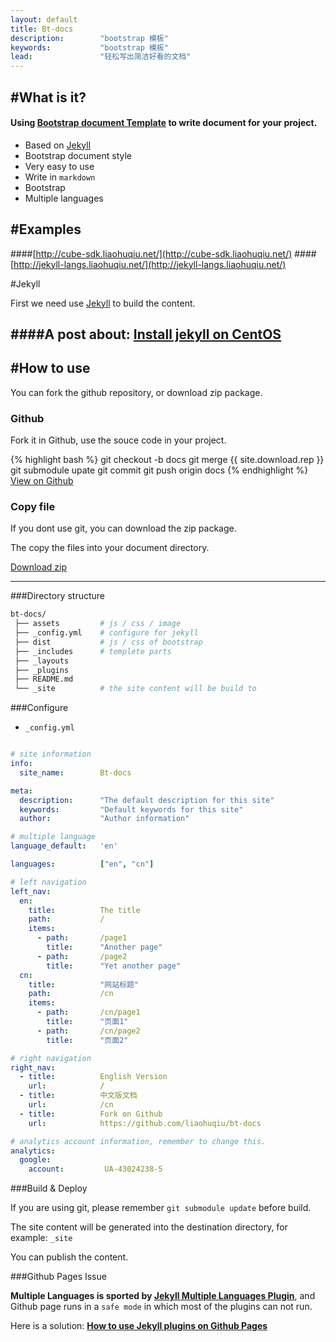 ```yaml
---
layout: default
title: Bt-docs
description:        "bootstrap 模板"
keywords:           "bootstrap 模板"
lead:               "轻松写出简洁好看的文档"
---
```


#What is it?
---
#### Using [Bootstrap document Template](http://getbootstrap.com/getting-started/) to write document for your project.

* Based on [Jekyll][]
* Bootstrap document style
* Very easy to use
* Write in `markdown`
* Bootstrap
* Multiple languages

#Examples
---

####[http://cube-sdk.liaohuqiu.net/](http://cube-sdk.liaohuqiu.net/)
####[http://jekyll-langs.liaohuqiu.net/](http://jekyll-langs.liaohuqiu.net/)

#Jekyll

First we need use [Jekyll][] to build the content.

####A post about: [Install jekyll on CentOS](http://www.liaohuqiu.net/posts/install-jekyll/)
---

#How to use
---
<p class='lead'>You can fork the github repository, or download zip package.</p>

<div class="row">
    <div class="col-sm-6">
        <h3>Github</h3>
        <p>Fork it in Github, use the souce code in your project.</p>
{% highlight bash %}
git checkout -b docs
git merge {{ site.download.rep }}
git submodule upate
git commit
git push origin docs
{% endhighlight %}
        <a href="{{ site.download.rep }}" class="btn btn-lg btn-outline" role="button" >View on Github</a>
    </div>
    <div class="col-sm-6">
        <h3 id="download-zip">Copy file</h3>
        <p>If you dont use git, you can download the zip package.</p>
        <p>The copy the files into your document directory.</p>
        <a href="{{ site.download.dist }}" class="btn btn-lg btn-outline" role="button" >Download zip</a>
    </div>
</div>

---

###Directory structure
```bash
bt-docs/
 ├── assets         # js / css / image
 ├── _config.yml    # configure for jekyll
 ├── dist           # js / css of bootstrap
 ├── _includes      # templete parts
 ├── _layouts
 ├── _plugins
 ├── README.md
 └── _site          # the site content will be build to 
```

###Configure

*   `_config.yml`

```yaml

# site information
info:
  site_name:        Bt-docs

meta:
  description:      "The default description for this site"
  keywords:         "Default keywords for this site"
  author:           "Author information"

# multiple language
language_default:   'en'

languages:          ["en", "cn"]

# left navigation
left_nav:
  en:
    title:          The title
    path:           /
    items:
      - path:       /page1
        title:      "Another page"
      - path:       /page2
        title:      "Yet another page"
  cn:
    title:          "网站标题"
    path:           /cn
    items:
      - path:       /cn/page1
        title:      "页面1"
      - path:       /cn/page2
        title:      "页面2"

# right navigation
right_nav:
  - title:          English Version
    url:            /
  - title:          中文版文档
    url:            /cn
  - title:          Fork on Github
    url:            https://github.com/liaohuqiu/bt-docs

# analytics account information, remember to change this.
analytics:
  google:
    account:         UA-43024238-5

```

###Build & Deploy

If you are using git, please remember `git submodule update` before build.

The site content will be generated into the destination directory, for example: `_site`

You can publish the content.

###Github Pages Issue

**Multiple Languages is sported by [Jekyll Multiple Languages Plugin][Jekyll Multiple Languages Plugin]**, and Github page runs in a `safe mode` in which most of the plugins can not run.

Here is a solution: **[How to use Jekyll plugins on Github Pages](http://www.liaohuqiu.net/posts/jekyll-plugins-on-github-pages/)**

[Jekyll]:   http://jekyllrb.com/    "Jekyll"
[Jekyll Multiple Languages Plugin]: http://jekyll-langs.liaohuqiu.net/ "Jekyll Multiple Languages Plugin"

